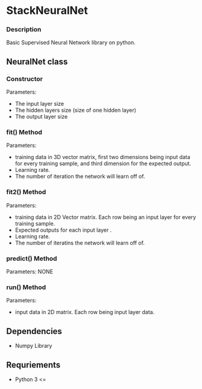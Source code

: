 # StackNeuralNet
### Description
Basic Supervised Neural Network library on python.

## NeuralNet class

### Constructor
Parameters:
- The input layer size
- The hidden layers size (size of one hidden layer)
- The output layer size

### fit() Method
Parameters:
- training data in 3D vector matrix, first two dimensions being input data for every training sample, and third dimension for the expected output.
- Learning rate.
- The number of iteration the network will learn off of.

### fit2() Method
Parameters:
- training data in 2D Vector matrix. Each row being an input layer for every training sample.
- Expected outputs for each input layer .
- Learning rate.
- The number of iteratins the network will learn off of.

### predict() Method
Parameters: NONE

### run() Method
Parameters:
- input data in 2D matrix. Each row being input layer data.

## Dependencies
- Numpy Library

## Requriements
- Python 3 <=
